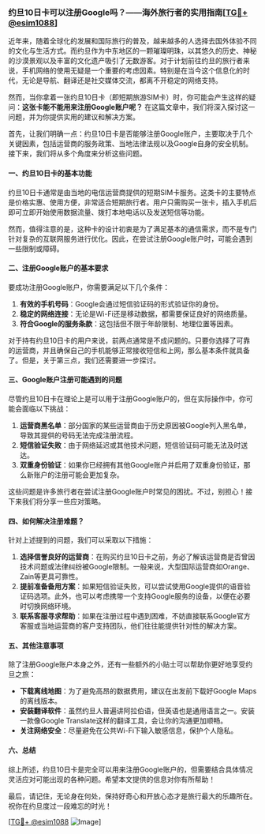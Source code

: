 ### 约旦10日卡可以注册Google吗？——海外旅行者的实用指南[[TG💪+ @esim1088](https://t.me/s/esim1088)]

近年来，随着全球化的发展和国际旅行的普及，越来越多的人选择去国外体验不同的文化与生活方式。而约旦作为中东地区的一颗璀璨明珠，以其悠久的历史、神秘的沙漠景观以及丰富的文化遗产吸引了无数游客。对于计划前往约旦的旅行者来说，手机网络的使用无疑是一个重要的考虑因素。特别是在当今这个信息化的时代，无论是导航、翻译还是社交媒体交流，都离不开稳定的网络支持。

然而，当你拿着一张约旦10日卡（即短期旅游SIM卡）时，你可能会产生这样的疑问：**这张卡能不能用来注册Google账户呢？** 在这篇文章中，我们将深入探讨这一问题，并为你提供实用的建议和解决方案。

首先，让我们明确一点：约旦10日卡是否能够注册Google账户，主要取决于几个关键因素，包括运营商的服务政策、当地法律法规以及Google自身的安全机制。接下来，我们将从多个角度来分析这些问题。

#### **一、约旦10日卡的基本功能**

约旦10日卡通常是由当地的电信运营商提供的短期SIM卡服务。这类卡的主要特点是价格实惠、使用方便，非常适合短期旅行者。用户只需购买一张卡，插入手机后即可立即开始使用数据流量、拨打本地电话以及发送短信等功能。

然而，值得注意的是，这种卡的设计初衷是为了满足基本的通信需求，而不是专门针对复杂的互联网服务进行优化。因此，在尝试注册Google账户时，可能会遇到一些限制或障碍。

#### **二、注册Google账户的基本要求**

要成功注册Google账户，你需要满足以下几个条件：

1. **有效的手机号码**：Google会通过短信验证码的形式验证你的身份。
2. **稳定的网络连接**：无论是Wi-Fi还是移动数据，都需要保证良好的网络质量。
3. **符合Google的服务条款**：这包括但不限于年龄限制、地理位置等因素。

对于持有约旦10日卡的用户来说，前两点通常是不成问题的。只要你选择了可靠的运营商，并且确保自己的手机能够正常接收短信和上网，那么基本条件就具备了。但是，关于第三点，我们还需要进一步探讨。

#### **三、Google账户注册可能遇到的问题**

尽管约旦10日卡在理论上是可以用于注册Google账户的，但在实际操作中，你可能会面临以下挑战：

1. **运营商黑名单**：部分国家的某些运营商由于历史原因被Google列入黑名单，导致其提供的号码无法完成注册流程。
2. **短信验证失败**：由于网络延迟或其他技术问题，短信验证码可能无法及时送达。
3. **双重身份验证**：如果你已经拥有其他Google账户并启用了双重身份验证，那么新账户的注册可能会更加复杂。

这些问题是许多旅行者在尝试注册Google账户时常见的困扰。不过，别担心！接下来我们将分享一些应对策略。

#### **四、如何解决注册难题？**

针对上述提到的问题，我们可以采取以下措施：

1. **选择信誉良好的运营商**：在购买约旦10日卡之前，务必了解该运营商是否曾因技术问题或法律纠纷被Google限制。一般来说，大型国际运营商如Orange、Zain等更具可靠性。
2. **提前准备备用方案**：如果短信验证失败，可以尝试使用Google提供的语音验证码选项。此外，也可以考虑携带一个支持Google服务的设备，以便在必要时切换网络环境。
3. **联系客服寻求帮助**：如果在注册过程中遇到困难，不妨直接联系Google官方客服或当地运营商的客户支持团队，他们往往能提供针对性的解决方案。

#### **五、其他注意事项**

除了注册Google账户本身之外，还有一些额外的小贴士可以帮助你更好地享受约旦之旅：

- **下载离线地图**：为了避免高昂的数据费用，建议在出发前下载好Google Maps的离线版本。
- **安装翻译软件**：虽然约旦人普遍讲阿拉伯语，但英语也是通用语言之一。安装一款像Google Translate这样的翻译工具，会让你的沟通更加顺畅。
- **关注网络安全**：尽量避免在公共Wi-Fi下输入敏感信息，保护个人隐私。

#### **六、总结**

综上所述，约旦10日卡是完全可以用来注册Google账户的，但需要结合具体情况灵活应对可能出现的各种问题。希望本文提供的信息对你有所帮助！

最后，请记住，无论身在何处，保持好奇心和开放心态才是旅行最大的乐趣所在。祝你在约旦度过一段难忘的时光！

[[TG💪+ @esim1088](https://t.me/s/esim1088) ![Image](https://i.postimg.cc/4NQfJmqS/Snipaste-2025-05-13-00-14-12.png)]